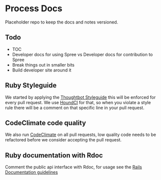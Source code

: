 # Process Docs

Placeholder repo to keep the docs and notes versioned.

## Todo

* TOC
* Developer docs for using Spree vs Developer docs for contribution to Spree
* Break things out in smaller bits
* Build developer site around it


## Ruby Styleguide

We started by applying the [Thoughtbot Styleguide](https://github.com/thoughtbot/guides/blob/master/style/README.md)
this will be enforced for every pull request. We use [HoundCI](https://houndci.com) for that, so when
you violate a style rule there will be a comment on that specific line in your pull request.

## CodeClimate code quality

We also run [CodeClimate](https://codeclimate.com/github/spree/spree) on all pull requests, low quality code needs to be refactored before we consider accepting the pull request.

## Ruby documentation with Rdoc

Comment the public api interface with Rdoc, for usage see the [Rails Documentation guidelines](http://guides.rubyonrails.org/api_documentation_guidelines.html)
